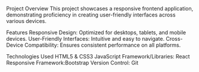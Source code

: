 Project Overview
This project showcases a responsive frontend application, demonstrating proficiency in creating user-friendly interfaces across various devices.

Features
Responsive Design: Optimized for desktops, tablets, and mobile devices.
User-Friendly Interfaces: Intuitive and easy to navigate.
Cross-Device Compatibility: Ensures consistent performance on all platforms.

Technologies Used
HTML5 & CSS3
JavaScript
Framework/Libraries: React
Responsive Framework:Bootstrap
Version Control: Git
